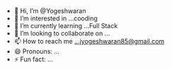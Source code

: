 - 👋 Hi, I’m @Yogeshwaran
- 👀 I’m interested in ...cooding
- 🌱 I’m currently learning ...Full Stack
- 💞️ I’m looking to collaborate on ...
- 📫 How to reach me ...jyogeshwaran85@gmail.com
- 😄 Pronouns: ...
- ⚡ Fun fact: ...

<!---
Yogeshwarj/Yogeshwarj is a ✨ special ✨ repository because its `README.md` (this file) appears on your GitHub profile.
You can click the Preview link to take a look at your changes.
--->
